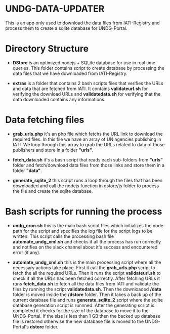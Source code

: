 UNDG-DATA-UPDATER
===================

This is an app only used to download the data files from IATI-Registry and process them to create a sqlite database for UNDG-Portal.

Directory Structure
===================
- **DStore** is an optimized nodejs + SQLite database for use in real time queries. This folder contains script to create database by processing the data files that we have downloaded from IATI-Registry.

- **extras** is a folder that contains 2 bash scripts files  that verifies the URLs and data that are fetched from IATI. It contains **validateurl.sh** for verifying the download URLs and **validatedata.sh** for verifying that the data downloaded contains any informations.


Data fetching files
===================

- **grab_urls.php** it's an php file which fetchs the URL link to download the required files. In this file we have an array of UN agencies publishing in IATI. We loop through this array to grab the URLs related to data of those publishers and store in a folder **"urls"**.

- **fetch_data.sh** it's a bash script that reads each sub-folders from **"urls"** folder and fetch/download data files from those links and store them in a folder **"data"**.

- **generate_sqlite_2** this script runs  a loop through the files that has been downloaded and call the nodejs function in dstore/js folder to process the file and create the sqlite database.

Bash scripts for running the process
====================
- **undg_cron.sh** this is the main bash scriot files which initializes the node path for the script and specifies the log file for the script logs to be written. This script calls the processing bash file **automate_undg_xml.sh** and checks if all the process has run correctly and notifies on the slack channel about it's success and encountered error (if any).

- **automate_undg_xml.sh** this is the main processing script where all the necessary actions take place. First it call the **grab_urls.php** script to fetch the all the required URLs. Then it runs the script **validateurl.sh** to check if all the URLs has been fetched correctly. After fetching URLs it runs **fetch_data.sh** to fetch all the data files from IATI and validate the files by running the script **validatedata.sh**. Then the downloaded **/data** folder is moved inside the **/dstore** folder. Then it takes a back up of the current database file and runs **generate_sqlite_2** script where the sqlite database generation script is runnned. After the generating script is completed it checks for the size of the database to move it to the UNDG-Portal. If the size is less than 1 GB then the backed up database file is restored otherwise the new database file is moved to the UNDG-Portal's **dstore** folder.